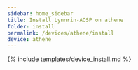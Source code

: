 ```yaml
---
sidebar: home_sidebar
title: Install Lynnrin-AOSP on athene
folder: install
permalink: /devices/athene/install
device: athene
---
```

{% include templates/device_install.md %}
